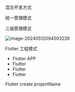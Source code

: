 混合开发方式

统一管理模式

三端管理模式

![image-20240512094503226](C:\Users\chunchun\AppData\Roaming\Typora\typora-user-images\image-20240512094503226.png)

Flutter 工程模式



- Flutter APP
- Flutter
- Flutter
- Flutter

Flutter create projectName